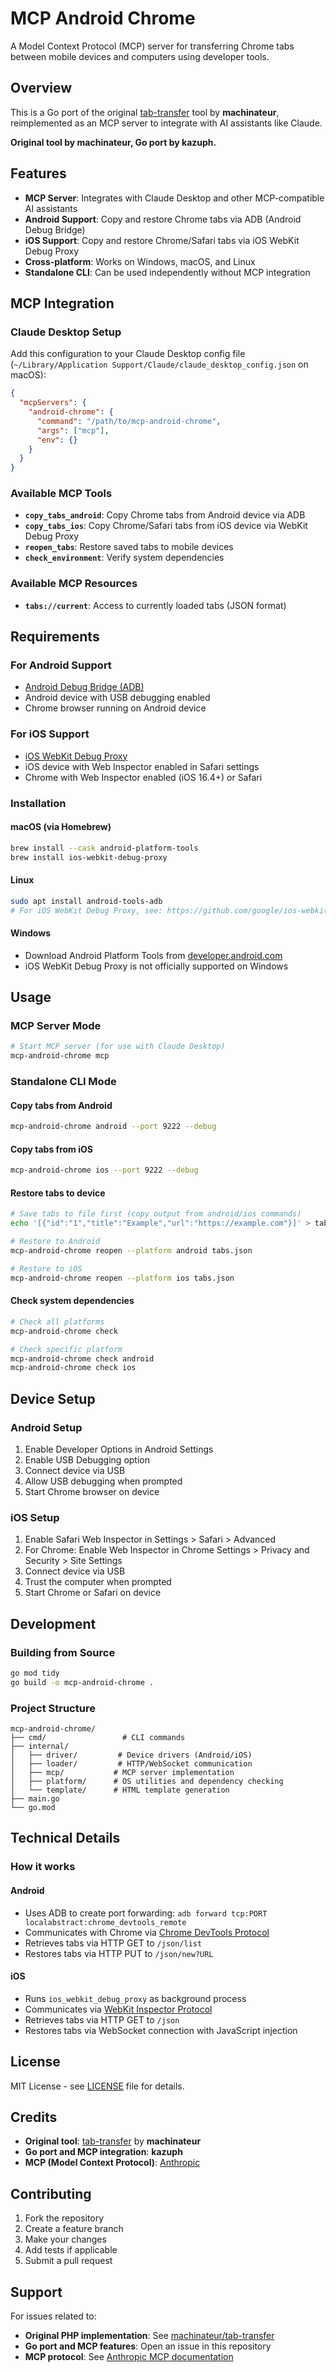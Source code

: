 # MCP Android Chrome

A Model Context Protocol (MCP) server for transferring Chrome tabs between mobile devices and computers using developer tools.

## Overview

This is a Go port of the original [tab-transfer](https://github.com/machinateur/tab-transfer) tool by **machinateur**, reimplemented as an MCP server to integrate with AI assistants like Claude.

**Original tool by machinateur, Go port by kazuph.**

## Features

- **MCP Server**: Integrates with Claude Desktop and other MCP-compatible AI assistants
- **Android Support**: Copy and restore Chrome tabs via ADB (Android Debug Bridge)
- **iOS Support**: Copy and restore Chrome/Safari tabs via iOS WebKit Debug Proxy
- **Cross-platform**: Works on Windows, macOS, and Linux
- **Standalone CLI**: Can be used independently without MCP integration

## MCP Integration

### Claude Desktop Setup

Add this configuration to your Claude Desktop config file (`~/Library/Application Support/Claude/claude_desktop_config.json` on macOS):

```json
{
  "mcpServers": {
    "android-chrome": {
      "command": "/path/to/mcp-android-chrome",
      "args": ["mcp"],
      "env": {}
    }
  }
}
```

### Available MCP Tools

- **`copy_tabs_android`**: Copy Chrome tabs from Android device via ADB
- **`copy_tabs_ios`**: Copy Chrome/Safari tabs from iOS device via WebKit Debug Proxy  
- **`reopen_tabs`**: Restore saved tabs to mobile devices
- **`check_environment`**: Verify system dependencies

### Available MCP Resources

- **`tabs://current`**: Access to currently loaded tabs (JSON format)

## Requirements

### For Android Support
- [Android Debug Bridge (ADB)](https://developer.android.com/studio/command-line/adb)
- Android device with USB debugging enabled
- Chrome browser running on Android device

### For iOS Support
- [iOS WebKit Debug Proxy](https://github.com/google/ios-webkit-debug-proxy)
- iOS device with Web Inspector enabled in Safari settings
- Chrome with Web Inspector enabled (iOS 16.4+) or Safari

### Installation

#### macOS (via Homebrew)
```bash
brew install --cask android-platform-tools
brew install ios-webkit-debug-proxy
```

#### Linux
```bash
sudo apt install android-tools-adb
# For iOS WebKit Debug Proxy, see: https://github.com/google/ios-webkit-debug-proxy
```

#### Windows
- Download Android Platform Tools from [developer.android.com](https://developer.android.com/tools/releases/platform-tools)
- iOS WebKit Debug Proxy is not officially supported on Windows

## Usage

### MCP Server Mode
```bash
# Start MCP server (for use with Claude Desktop)
mcp-android-chrome mcp
```

### Standalone CLI Mode

#### Copy tabs from Android
```bash
mcp-android-chrome android --port 9222 --debug
```

#### Copy tabs from iOS
```bash
mcp-android-chrome ios --port 9222 --debug
```

#### Restore tabs to device
```bash
# Save tabs to file first (copy output from android/ios commands)
echo '[{"id":"1","title":"Example","url":"https://example.com"}]' > tabs.json

# Restore to Android
mcp-android-chrome reopen --platform android tabs.json

# Restore to iOS
mcp-android-chrome reopen --platform ios tabs.json
```

#### Check system dependencies
```bash
# Check all platforms
mcp-android-chrome check

# Check specific platform
mcp-android-chrome check android
mcp-android-chrome check ios
```

## Device Setup

### Android Setup
1. Enable Developer Options in Android Settings
2. Enable USB Debugging option
3. Connect device via USB
4. Allow USB debugging when prompted
5. Start Chrome browser on device

### iOS Setup
1. Enable Safari Web Inspector in Settings > Safari > Advanced
2. For Chrome: Enable Web Inspector in Chrome Settings > Privacy and Security > Site Settings
3. Connect device via USB
4. Trust the computer when prompted
5. Start Chrome or Safari on device

## Development

### Building from Source
```bash
go mod tidy
go build -o mcp-android-chrome .
```

### Project Structure
```
mcp-android-chrome/
├── cmd/                 # CLI commands
├── internal/
│   ├── driver/         # Device drivers (Android/iOS)
│   ├── loader/         # HTTP/WebSocket communication
│   ├── mcp/           # MCP server implementation
│   ├── platform/      # OS utilities and dependency checking
│   └── template/      # HTML template generation
├── main.go
└── go.mod
```

## Technical Details

### How it works

#### Android
- Uses ADB to create port forwarding: `adb forward tcp:PORT localabstract:chrome_devtools_remote`
- Communicates with Chrome via [Chrome DevTools Protocol](https://chromedevtools.github.io/devtools-protocol/)
- Retrieves tabs via HTTP GET to `/json/list`
- Restores tabs via HTTP PUT to `/json/new?URL`

#### iOS
- Runs `ios_webkit_debug_proxy` as background process
- Communicates via [WebKit Inspector Protocol](https://github.com/WebKit/webkit/tree/main/Source/JavaScriptCore/inspector/protocol)
- Retrieves tabs via HTTP GET to `/json`
- Restores tabs via WebSocket connection with JavaScript injection

## License

MIT License - see [LICENSE](LICENSE) file for details.

## Credits

- **Original tool**: [tab-transfer](https://github.com/machinateur/tab-transfer) by **machinateur**
- **Go port and MCP integration**: **kazuph**
- **MCP (Model Context Protocol)**: [Anthropic](https://github.com/anthropics/mcp)

## Contributing

1. Fork the repository
2. Create a feature branch
3. Make your changes
4. Add tests if applicable
5. Submit a pull request

## Support

For issues related to:
- **Original PHP implementation**: See [machinateur/tab-transfer](https://github.com/machinateur/tab-transfer)
- **Go port and MCP features**: Open an issue in this repository
- **MCP protocol**: See [Anthropic MCP documentation](https://docs.anthropic.com/en/docs/build-with-claude/computer-use)